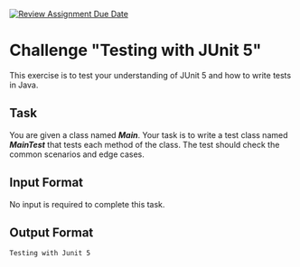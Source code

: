 [![Review Assignment Due Date](https://classroom.github.com/assets/deadline-readme-button-24ddc0f5d75046c5622901739e7c5dd533143b0c8e959d652212380cedb1ea36.svg)](https://classroom.github.com/a/7Zdyf604)
# Challenge "Testing with JUnit 5"

This exercise is to test your understanding of JUnit 5 and how to write tests in Java.

## Task

You are given a class named **_Main_**. Your task is to write a test class named **_MainTest_** 
that tests each method of the class. The test should check the common scenarios and edge cases.

## Input Format

No input is required to complete this task.

## Output Format

```
Testing with Junit 5
```